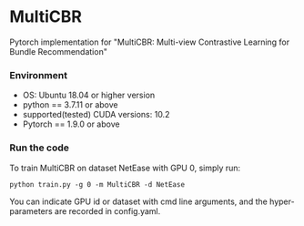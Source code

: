 # MultiCBR
Pytorch implementation for "MultiCBR: Multi-view Contrastive Learning for Bundle Recommendation"

### Environment

- OS: Ubuntu 18.04 or higher version
- python == 3.7.11 or above
- supported(tested) CUDA versions: 10.2
- Pytorch == 1.9.0 or above

### Run the code
To train MultiCBR on dataset NetEase with GPU 0, simply run:

    python train.py -g 0 -m MultiCBR -d NetEase
You can indicate GPU id or dataset with cmd line arguments, and the hyper-parameters are recorded in config.yaml. 

